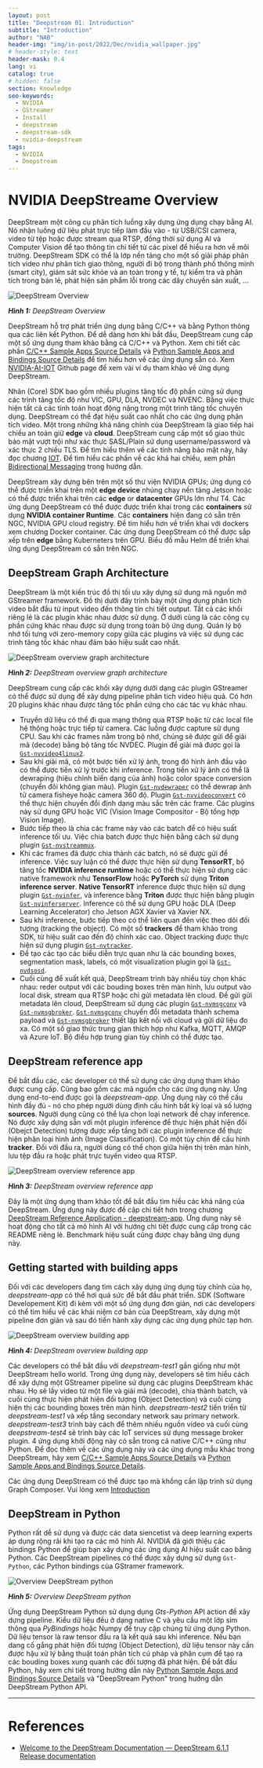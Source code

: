```yaml
---
layout: post
title: "Deepstream 01: Introduction"
subtitle: "Introduction"
author: "NAB"
header-img: "img/in-post/2022/Dec/nvidia_wallpaper.jpg"
# header-style: text
header-mask: 0.4
lang: vi
catalog: true
# hidden: false
section: Knowledge
seo-keywords:
  - NVIDIA
  - GStreamer
  - Install
  - deepstream
  - deepstream-sdk
  - nvidia-deepstream
tags:
  - NVIDIA
  - Deepstream
---
```


# NVIDIA DeepStreame Overview

DeepStream một công cụ phân tích luồng xây dựng ứng dụng chạy bằng AI. Nó nhận luồng dữ liệu phát trực tiếp làm đầu vào - từ USB/CSI camera, video từ tệp hoặc được stream qua RTSP, đồng thời sử dụng AI và Computer Vision để tạo thông tin chi tiết từ các pixel để hiểu ra hơn về môi trường. DeepStream SDK có thể là lớp nền tảng cho một số giải pháp phân tích video như phân tích giao thông, người đi bộ trong thành phố thông minh (smart city), giám sát sức khỏe và an toàn trong y tế, tự kiểm tra và phân tích trong bán lẻ, phát hiện sản phẩm lỗi trong các dây chuyền sản xuất, ...

![DeepStream Overview](/img/in-post/2022/Dec/Knowledge/deepstream/DeepStream_Overview.png "DeepStream Overview")

_**Hình 1:** DeepStream Overview_

DeepStream hỗ trợ phát triển ứng dụng bằng C/C++ và bằng Python thông qua các liên kết Python. Để dễ dàng hơn khi bắt đầu, DeepStream cung cấp một số ứng dụng tham khảo bằng cả C/C++ và Python. Xem chi tiết các phần [C/C++ Sample Apps Source Details](https://docs.nvidia.com/metropolis/deepstream/dev-guide/text/DS_C_Sample_Apps.html) và [Python Sample Apps and Bindings Source Details](https://docs.nvidia.com/metropolis/deepstream/dev-guide/text/DS_Python_Sample_Apps.html) để tìm hiểu hơn về các ứng dụng sẵn có. Xem [NVIDIA-AI-IOT](https://github.com/NVIDIA-AI-IOT/deepstream_reference_apps) Github page để xem vài ví dụ tham khảo về ứng dụng DeepStream.

Nhân (Core) SDK bao gồm nhiều plugins tăng tốc độ phần cứng sử dụng các trình tăng tốc độ như VIC, GPU, DLA, NVDEC và NVENC. Bằng việc thực hiện tất cả các tính toán hoạt động nặng trong một trình tăng tốc chuyên dụng. DeepStream có thể đạt hiệu suất cao nhất cho các ứng dụng phân tích video. Một trong những khả năng chính của DeepStream là giao tiếp hai chiều an toàn giữ **edge** và **cloud**. DeepStream cung cấp một số giao thức bảo mật vượt trội như xác thực SASL/Plain sử dụng username/password và xác thực 2 chiều TLS. Để tìm hiểu thêm về các tính năng bảo mật này, hãy đọc chương [IOT](https://docs.nvidia.com/metropolis/deepstream/dev-guide/text/DS_IoT.html). Để tìm hiểu các phần về các khả hai chiều, xem phần [Bidirectional Messaging](https://docs.nvidia.com/metropolis/deepstream/dev-guide/text/DS_IoT.html#bi-directional-label) trong hướng dẫn.

DeepStream xây dựng bên trên một số thư viện NVIDIA GPUs; ứng dụng có thể được triển khai trên một **edge device** nhúng chạy nền tảng Jetson hoặc có thể được triển khai trên các **edge** or **datacenter** GPUs lớn như T4. Các ứng dụng DeepStream có thể được được triển khai trong các **containers** sử dụng **NVIDIA container Runtime**. Các **containers** hiện đang có sẵn trên NGC, NVIDIA GPU cloud registry. Để tìm hiểu hơn về triển khai với dockers xem chương Docker container. Các ứng dụng DeepStream có thể được sắp xếp trên **edge** bằng Kuberneters trên GPU. Biểu đồ mẫu Helm để triển khai ứng dụng DeepStream có sẵn trên NGC.

## DeepStream Graph Architecture

DeepStream là một kiến trúc đồ thị tối ưu xây dựng sử dung mã nguồn mở GStreamer framework. Đồ thị dưới đây trình bày một ứng dụng phân tích video bắt đầu từ input video đến thông tin chi tiết output. Tất cả các khối riêng lẻ là các plugin khác nhau được sử dụng. Ở dưới cùng là các công cụ phần cứng khác nhau được sử dụng trong toàn bộ ứng dụng. Quản lý bộ nhớ tối tưng với zero-memory copy giữa các plugins và việc sử dụng các trình tăng tốc khác nhau đảm bảo hiệu suất cao nhất.

![DeepStream overview graph architecture](/img/in-post/2022/Dec/Knowledge/deepstream/DS_overview_graph_architecture.png "DeepStream overview graph architecture")

_**Hình 2:** DeepStream overview graph architecture_

DeepStream cung cấp các khối xây dựng dưới dạng các plugin GStreamer có thể được sử dụng để xây dựng pipeline phân tích video hiệu quả. Có hơn 20 plugins khác nhau được tăng tốc phần cứng cho các tác vụ khác nhau.

* Truyền dữ liệu có thể đi qua mạng thông qua RTSP hoặc từ các local file hệ thộng hoặc trực tiếp từ camera. Các luồng được capture sử dụng CPU. Sau khi các frames nằm  trong bộ nhớ, chúng sẽ được gửi để giải mã (decode) bằng bộ tăng tốc NVDEC. Plugin để giải mã được gọi là [`Gst-nvvideo4linux2`](https://docs.nvidia.com/metropolis/deepstream/dev-guide/text/DS_plugin_gst-nvvideo4linux2.html).
* Sau khi giải mã, có một bược tiền xử lý ảnh, trong đó hình ảnh đầu vào có thể được tiền xử lý trước khi inference. Trong tiền xử lý ảnh có thể là dewraping (hiệu chỉnh biến dạng của ảnh) hoặc color space conversion (chuyển đôi không gian màu). Plugin [`Gst-nvdewraper`](https://docs.nvidia.com/metropolis/deepstream/dev-guide/text/DS_plugin_gst-nvdewarper.html) có thể dewrap ảnh tử camera fisheye hoặc camera 360 độ. Plugin [`Gst-nvvideoconvert`](https://docs.nvidia.com/metropolis/deepstream/dev-guide/text/DS_plugin_gst-nvvideoconvert.html) có thể thực hiện chuyển đổi định dạng màu sắc trên các frame. Các plugins này sử dụng GPU hoặc VIC (Vision Image Compositor - Bộ tổng hợp Vision Image).
* Bước tiếp theo là chia các frame này vào các batch để có hiệu suất inference tối ưu. Việc chia batch được thực hiện bằng cách sử dụng plugin [`Gst-nvstreammux`](https://docs.nvidia.com/metropolis/deepstream/dev-guide/text/DS_plugin_gst-nvstreammux.html).
* Khi các frames đã được chia thành các batch, nó sẽ được gửi để inference. Việc suy luận có thể được thực hiện sử dụng **TensorRT**, bộ tăng tốc **NVIDIA inference runtime**  hoặc có thể thực hiện sử dụng các native framework như **TensorFlow** hoặc **PyTorch** sử dụng **Triton inference server**. **Native TensorRT** inference được thực hiện sử dụng plugin [`Gst-nvinfer`](https://docs.nvidia.com/metropolis/deepstream/dev-guide/text/DS_plugin_gst-nvinfer.html), và inference bằng **Triton** được thực hiện bằng plugin [`Gst-nvinferserver`](https://docs.nvidia.com/metropolis/deepstream/dev-guide/text/DS_plugin_gst-nvinferserver.html).  Inference có thể sử dụng GPU hoặc DLA (Deep Learning Accelerator) cho Jetson AGX Xavier và Xavier NX.
* Sau khi inference, bước tiếp theo có thể liên quan đến việc theo dõi đối tượng (tracking the object). Có một số **trackers** để tham khảo trong SDK, từ hiệu suất cao đến độ chính xác cao. Object tracking được thực hiện sử dụng plugin [`Gst-nvtracker`](https://docs.nvidia.com/metropolis/deepstream/dev-guide/text/DS_plugin_gst-nvtracker.html).
* Để tạo các tạo các biểu diễn trực quan như là các bounding boxes, segmentation mask, labels, có một visualization plugin gọi là [`Gst-nvdsosd`](https://docs.nvidia.com/metropolis/deepstream/dev-guide/text/DS_plugin_gst-nvdsosd.html).
* Cuối cùng để xuất kết quả, DeepStream trình bày nhiều tùy chọn khác nhau: reder output với các bouding boxes trên màn hình, lưu output vào local disk, stream qua RTSP hoặc chỉ gửi metadata lên cloud. Để  gửi gửi metadata lên cloud, DeepStream sử dụng các plugin [`Gst-nvmsgconv`](https://docs.nvidia.com/metropolis/deepstream/dev-guide/text/DS_plugin_gst-nvmsgconv.html) và [`Gst-nvmsgbroker`](https://docs.nvidia.com/metropolis/deepstream/dev-guide/text/DS_plugin_gst-nvmsgbroker.html). [`Gst-nvmsgconv`](https://docs.nvidia.com/metropolis/deepstream/dev-guide/text/DS_plugin_gst-nvmsgconv.html) chuyển đổi metadata thành schema payload và [`Gst-nvmsgbroker`](https://docs.nvidia.com/metropolis/deepstream/dev-guide/text/DS_plugin_gst-nvmsgbroker.html) thiết lập kết nối với cloud và gửi dữ liệu đo xa. Có một số giao thức trung gian thích hợp như Kafka, MQTT, AMQP và Azure IoT. Bộ điều hợp trung gian tùy chỉnh có thể được tạo.

## DeepStream reference app

Để bắt đầu các, các developer có thể sử dụng các ứng dụng tham khảo được cung cấp. Cũng bao gồm các mã nguồn cho các ứng dụng này. Ứng dụng end-to-end được gọi là *deepstream-app*. Ứng dụng này có thể cấu hình đầy đủ - nó cho phép người dùng định cấu hình bất kỳ loại và số lượng **sources**. Người dụng cũng có thể lựa chọn loại network để chạy inference. Nó được xây dựng sẵn với một plugin inference để thực hiện phát hiện đối (Obejct Detection) tượng được xếp tầng bởi các plugin inference để thực hiện phân loại hình ảnh (Image Classification). Có một tùy chịn để cấu hình **tracker**. Đối với đầu ra, người dùng có thể chọn giữa hiện thị trên màn hình, lưu tệp đầu ra hoặc phát trực tuyến video qua RTSP.

![DeepStream overview reference app](/img/in-post/2022/Dec/Knowledge/deepstream/DS_overview_reference_app.png "DeepStream overview reference app")

_**Hình 3:** DeepStream overview reference app_

Đây là một ứng dụng tham khảo tốt để bắt đầu tìm hiểu các khả năng của DeepStream. Ứng dụng này được đề cập chi tiết hơn trong chương [DeepStream Reference Application - deepstream-app](https://docs.nvidia.com/metropolis/deepstream/dev-guide/text/DS_ref_app_deepstream.html). Ứng dụng này sẽ hoạt động cho tất cả mô hình AI với hướng chi tiết được cung cấp trong các README riêng lẻ. Benchmark hiệu suất cũng được chạy bằng ứng dụng này.

## Getting started with building apps

Đối với các developers đang tìm cách xây dựng ứng dụng tùy chỉnh của họ, *deepstream-app* có thể hơi quá sức để bắt đầu phát triển. SDK (Software Developement Kit) đi kèm với một số ứng dụng đơn giản, nơi các developers có thể tìm hiểu về các khái niệm cơ bản của DeepStream, xây dựng một pipeline đơn giản và sau đó tiến hành xây dựng các ứng dụng phức tạp hơn.

![DeepStream overview building app](/img/in-post/2022/Dec/Knowledge/deepstream/DS_overview_building_apps.png "DeepStream overview building app")

_**Hình 4:** DeepStream overview building app_

Các developers có thể bắt đầu với *deepstream-test1* gần giống như một DeepStream hello world. Trong ứng dụng này, developers sẽ tìm hiểu cách để xây dựng một GStreamer pipeline sử dụng các plugins DeepStream khác nhau. Họ sẽ lấy video từ một file và giải mã (decode), chia thành batch, và cuối cùng thực hiện phát hiện đối tượng (Object Detection) và cuối cùng hiện thị các bounding boxes trên màn hình. *deepstream-test2* tiến triển từ *deepstream-test1* và xếp tầng secondary network sau primary network. *deepstream-test3* trình bày cách để thêm nhiều nguồn video và cuối cùng *deepstream-test4* sẽ trình bày các IoT services sử dụng message broker plugin. 4 ứng dụng khởi động này có sẵn trong cả native C/C++ cũng như Python. Để đọc thêm về các ứng dụng này và các ứng dụng mẫu khác trong DeepStream, hãy xem [C/C++ Sample Apps Source Details](https://docs.nvidia.com/metropolis/deepstream/dev-guide/text/DS_C_Sample_Apps.html) và [Python Sample Apps and Bindings Source Details](https://docs.nvidia.com/metropolis/deepstream/dev-guide/text/DS_Python_Sample_Apps.html).

Các ứng dụng DeepStream có thể được tạo mà khồng cần lập trình sử dụng Graph Composer. Vui lòng xem [Introduction](https://docs.nvidia.com/metropolis/deepstream/dev-guide/text/DS_Zero_Coding_Introduction.html)

## DeepStream in Python

Python rất dễ sử dụng và được các data siencetist và deep learning experts áp dụng rộng rãi khi tạo ra các mô hình AI. NVIDIA đã giới thiệu các bindings Python để giúp bạn xây dựng các ứng dụng AI hiệu suất cao bằng Python. Các DeepStream pipelines có thể được xây dựng sử dụng `Gst-Python`, các Python bindings của GStramer framework.

![Overview DeepStream python](/img/in-post/2022/Dec/Knowledge/deepstream/DS_Overview_deepstream_python.png "Overview DeepStream python")

_**Hình 5:** Overview DeepStream python_

Ứng dụng DeepStream Python sử dụng dụng *Gts-Python* API action để xây dựng pipeline. Kiểu dữ liệu đều ở dạng native C và yêu cầu một lớp sim thông qua *PyBindings* hoặc Numpy để truy cập chúng từ ứng dụng Python. Dữ liệu tensor là raw tensor đầu ra là kết quả sau khi inference. Nếu bạn dang cố gắng phát hiện đối tượng (Object Detection), dữ liệu tensor này cần được hậu xử lý bằng thuật toán phân tích cú pháp và phân cụm để tạo ra các bouding boxes xung quanh các đối tượng đã phát hiện. Để bắt đầu Python, hãy xem chi tiết trong hướng dẫn này [Python Sample Apps and Bindings Source Details](https://docs.nvidia.com/metropolis/deepstream/dev-guide/text/DS_Python_Sample_Apps.html) và "DeepStream Python" trong hướng dẫn DeepStream Python API.


----

# References

* [Welcome to the DeepStream Documentation — DeepStream 6.1.1 Release documentation](https://docs.nvidia.com/metropolis/deepstream/dev-guide/text/DS_Overview.html#nvidia-deepstream-overview)
